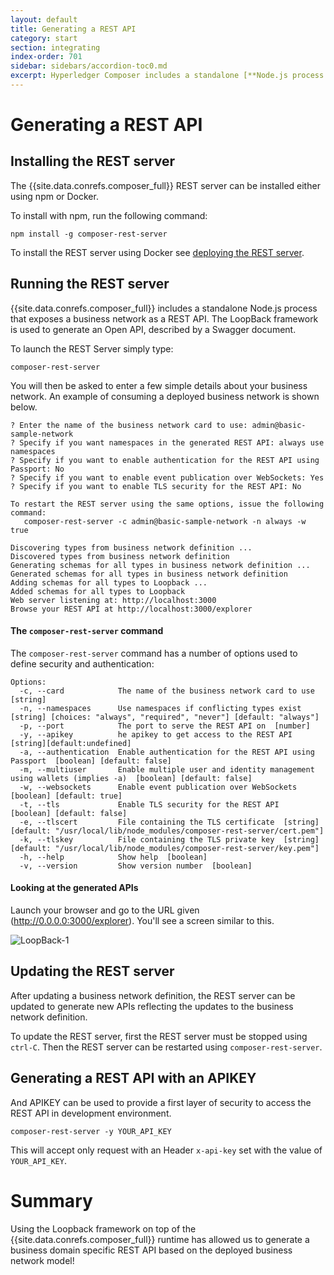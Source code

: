 ```yaml
---
layout: default
title: Generating a REST API
category: start
section: integrating
index-order: 701
sidebar: sidebars/accordion-toc0.md
excerpt: Hyperledger Composer includes a standalone [**Node.js process that exposes a business network as a REST API**](./getting-started-rest-api.html). The LoopBack framework is used to generate an Open API, described by a Swagger document.
---
```


# Generating a REST API


## Installing the REST server

The {{site.data.conrefs.composer_full}} REST server can be installed either using npm or Docker.

To install with npm, run the following command:

    npm install -g composer-rest-server

To install the REST server using Docker see [deploying the REST server](./deploying-the-rest-server.html).

## Running the REST server

{{site.data.conrefs.composer_full}} includes a standalone Node.js process that exposes a business network as a REST API. The LoopBack framework is used to generate an Open API, described by a Swagger document.

To launch the REST Server simply type:

```
composer-rest-server
```

You will then be asked to enter a few simple details about your business network. An example of consuming a deployed business network is shown below.

```
? Enter the name of the business network card to use: admin@basic-sample-network
? Specify if you want namespaces in the generated REST API: always use namespaces
? Specify if you want to enable authentication for the REST API using Passport: No
? Specify if you want to enable event publication over WebSockets: Yes
? Specify if you want to enable TLS security for the REST API: No

To restart the REST server using the same options, issue the following command:
   composer-rest-server -c admin@basic-sample-network -n always -w true

Discovering types from business network definition ...
Discovered types from business network definition
Generating schemas for all types in business network definition ...
Generated schemas for all types in business network definition
Adding schemas for all types to Loopback ...
Added schemas for all types to Loopback
Web server listening at: http://localhost:3000
Browse your REST API at http://localhost:3000/explorer
```

#### The `composer-rest-server` command

The `composer-rest-server` command has a number of options used to define security and authentication:

```
Options:
  -c, --card            The name of the business network card to use  [string]
  -n, --namespaces      Use namespaces if conflicting types exist  [string] [choices: "always", "required", "never"] [default: "always"]
  -p, --port            The port to serve the REST API on  [number]
  -y, --apikey          he apikey to get access to the REST API [string][default:undefined]
  -a, --authentication  Enable authentication for the REST API using Passport  [boolean] [default: false]
  -m, --multiuser       Enable multiple user and identity management using wallets (implies -a)  [boolean] [default: false]
  -w, --websockets      Enable event publication over WebSockets  [boolean] [default: true]
  -t, --tls             Enable TLS security for the REST API  [boolean] [default: false]
  -e, --tlscert         File containing the TLS certificate  [string] [default: "/usr/local/lib/node_modules/composer-rest-server/cert.pem"]
  -k, --tlskey          File containing the TLS private key  [string] [default: "/usr/local/lib/node_modules/composer-rest-server/key.pem"]
  -h, --help            Show help  [boolean]
  -v, --version         Show version number  [boolean]
```

#### Looking at the generated APIs

Launch your browser and go to the URL given (http://0.0.0.0:3000/explorer).  You'll see a screen similar to this.

![LoopBack-1](../assets/img/tutorials/developer/lb_explorer.png)


## Updating the REST server

After updating a business network definition, the REST server can be updated to generate new APIs reflecting the updates to the business network definition.

To update the REST server, first the REST server must be stopped using `ctrl-C`. Then the REST server can be restarted using `composer-rest-server`.


## Generating a REST API with an APIKEY 

And APIKEY can be used to provide a first layer of security to access the REST API in development environment.

```
composer-rest-server -y YOUR_API_KEY
```

This will accept only request with an Header `x-api-key` set with the value of `YOUR_API_KEY`.


# Summary
Using the Loopback framework on top of the {{site.data.conrefs.composer_full}} runtime has allowed us to generate a business domain specific REST API based on the deployed business network model!
